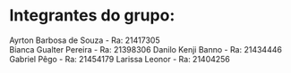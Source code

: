 # Integrantes do grupo:

Ayrton Barbosa de Souza - Ra: 21417305\
Bianca Gualter Pereira - Ra: 21398306
Danilo Kenji Banno - Ra: 21434446
Gabriel Pêgo - Ra: 21454179
Larissa Leonor - Ra: 21404256
